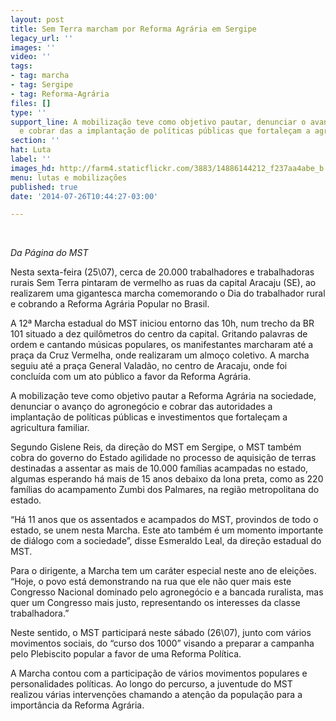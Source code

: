 ```yaml
---
layout: post
title: Sem Terra marcham por Reforma Agrária em Sergipe
legacy_url: ''
images: ''
video: ''
tags:
- tag: marcha
- tag: Sergipe
- tag: Reforma-Agrária
files: []
type: ''
support_line: A mobilização teve como objetivo pautar, denunciar o avanço do agronegócio
  e cobrar das a implantação de políticas públicas que fortaleçam a agricultura familiar.
section: ''
hat: Luta
label: ''
images_hd: http://farm4.staticflickr.com/3883/14886144212_f237aa4abe_b.jpg
menu: lutas e mobilizações
published: true
date: '2014-07-26T10:44:27-03:00'

---
```

<p>&nbsp;</p>

<p><em>Da P&aacute;gina do MST</em></p>

<p>Nesta sexta-feira (25\07), cerca de 20.000 trabalhadores e trabalhadoras rurais Sem Terra pintaram de vermelho as ruas da capital Aracaju (SE), ao realizarem uma gigantesca marcha comemorando o Dia do trabalhador rural e cobrando a Reforma Agr&aacute;ria Popular no Brasil.</p>

<p>A 12&ordf; Marcha estadual do MST iniciou entorno das 10h, num trecho da BR 101 situado a dez quil&ocirc;metros do centro da capital. Gritando palavras de ordem e cantando m&uacute;sicas populares, os manifestantes marcharam at&eacute; a pra&ccedil;a da Cruz Vermelha, onde realizaram um almo&ccedil;o coletivo. A marcha seguiu at&eacute; a pra&ccedil;a General Valad&atilde;o, no centro de Aracaju, onde foi conclu&iacute;da com um ato p&uacute;blico a favor da Reforma Agr&aacute;ria.</p>

<p>A mobiliza&ccedil;&atilde;o teve como objetivo pautar a Reforma Agr&aacute;ria na sociedade, denunciar o avan&ccedil;o do agroneg&oacute;cio e cobrar das autoridades a implanta&ccedil;&atilde;o de pol&iacute;ticas p&uacute;blicas e investimentos que fortale&ccedil;am a agricultura familiar.</p>

<p>Segundo Gislene Reis, da dire&ccedil;&atilde;o do MST em Sergipe, o MST tamb&eacute;m cobra do governo do Estado agilidade no processo de aquisi&ccedil;&atilde;o de terras destinadas a assentar as mais de 10.000 fam&iacute;lias acampadas no estado, algumas esperando h&aacute; mais de 15 anos debaixo da lona preta, como as 220 fam&iacute;lias do acampamento Zumbi dos Palmares, na regi&atilde;o metropolitana do estado.</p>

<p>&ldquo;H&aacute; 11 anos que os assentados e acampados do MST, provindos de todo o estado, se unem nesta Marcha. Este ato tamb&eacute;m &eacute; um momento importante de di&aacute;logo com a sociedade&rdquo;, disse Esmeraldo Leal, da dire&ccedil;&atilde;o estadual do MST.</p>

<p>Para o dirigente, a Marcha tem um car&aacute;ter especial neste ano de elei&ccedil;&otilde;es. &ldquo;Hoje, o povo est&aacute; demonstrando na rua que ele n&atilde;o quer mais este Congresso Nacional dominado pelo agroneg&oacute;cio e a bancada ruralista, mas quer um Congresso mais justo, representando os interesses da classe trabalhadora.&rdquo;</p>

<p>Neste sentido, o MST participar&aacute; neste s&aacute;bado (26\07), junto com v&aacute;rios movimentos sociais, do &ldquo;curso dos 1000&rdquo; visando a preparar a campanha pelo Plebiscito popular a favor de uma Reforma Pol&iacute;tica.</p>

<p>A Marcha contou com a participa&ccedil;&atilde;o de v&aacute;rios movimentos populares e personalidades pol&iacute;ticas. Ao longo do percurso, a juventude do MST realizou v&aacute;rias interven&ccedil;&otilde;es chamando a aten&ccedil;&atilde;o da popula&ccedil;&atilde;o para a import&acirc;ncia da Reforma Agr&aacute;ria.</p>
